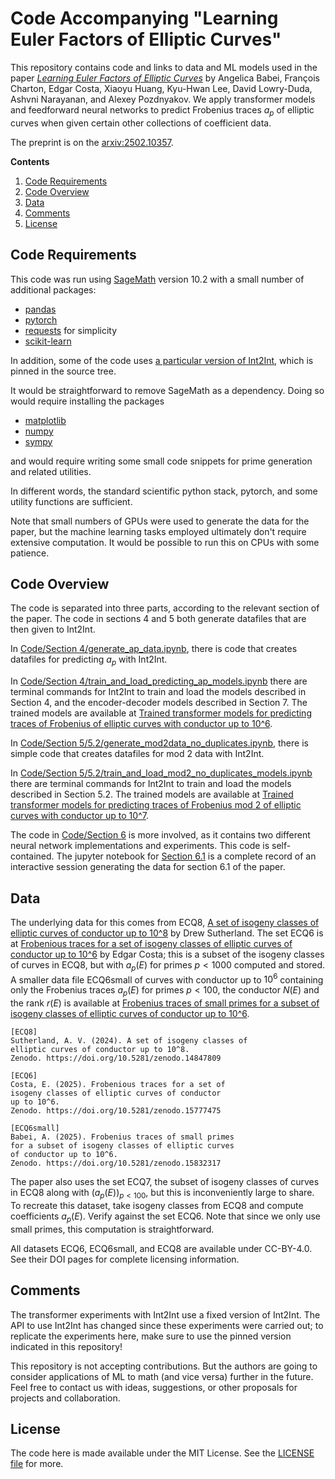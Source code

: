 # Code Accompanying "Learning Euler Factors of Elliptic Curves" #

This repository contains code and links to data and ML models used in the paper [*Learning Euler Factors of Elliptic Curves*](https://arxiv.org/abs/2502.10357) by Angelica Babei, François Charton, Edgar Costa, Xiaoyu Huang, Kyu-Hwan Lee, David Lowry-Duda, Ashvni Narayanan, and Alexey Pozdnyakov. We apply transformer models and feedforward neural networks to predict Frobenius traces $a_p$ of elliptic curves when given certain other collections of coefficient data.

The preprint is on the [arxiv:2502.10357](https://arxiv.org/abs/2502.10357).

**Contents**

1. [Code Requirements](#code-requirements)
1. [Code Overview](#code-overview)
1. [Data](#data)
1. [Comments](#comments)
1. [License](#license)

## Code Requirements ##

This code was run using [SageMath](https://www.sagemath.org/) version 10.2 with a small number of additional packages:

- [pandas](https://pandas.pydata.org/)
- [pytorch](https://pytorch.org/)
- [requests](https://pypi.org/project/requests/) for simplicity
- [scikit-learn](https://scikit-learn.org/stable/)

In addition, some of the code uses [a particular version of Int2Int](https://github.com/f-charton/Int2Int/tree/7379f2366fbbc30cbe1dc84653ddb87cfd78851c), which is pinned in the source tree.

It would be straightforward to remove SageMath as a dependency. Doing so would require installing the packages

- [matplotlib](https://matplotlib.org/)
- [numpy](https://numpy.org/)
- [sympy](https://www.sympy.org/en/index.html)

and would require writing some small code snippets for prime generation and related utilities.

In different words, the standard scientific python stack, pytorch, and some utility functions are sufficient.

Note that small numbers of GPUs were used to generate the data for the paper, but the machine learning tasks employed ultimately don't require extensive computation. It would be possible to run this on CPUs with some patience.


## Code Overview ##

The code is separated into three parts, according to the relevant section of the paper.
The code in sections 4 and 5 both generate datafiles that are then given to Int2Int.

In [Code/Section 4/generate_ap_data.ipynb](/Code/Section%204/generate_ap_data.ipynb), there is code that creates datafiles for predicting $a_p$ with Int2Int. 

In [Code/Section 4/train_and_load_predicting_ap_models.ipynb](/Code/Section%204/generate_ap_data.ipynb) there are terminal commands for Int2Int to train and load the models described in Section 4, and the encoder-decoder models described in Section 7. The trained models are available at [Trained transformer models for predicting traces of Frobenius of elliptic curves with conductor up to 10^6](https://zenodo.org/records/15849326).

In [Code/Section 5/5.2/generate_mod2data_no_duplicates.ipynb](/Code/Section%205/5.2/generate_mod2data_no_duplicates.ipynb), there is simple code that creates datafiles for mod $2$ data with Int2Int.

In [Code/Section 5/5.2/train_and_load_mod2_no_duplicates_models.ipynb](/Code/Section%205/5.2/train_and_load_mod2_no_duplicates_models.ipynb) there are terminal commands for Int2Int to train and load the models described in Section 5.2.  The trained models are available at [Trained transformer models for predicting traces of Frobenius mod 2 of elliptic curves with conductor up to 10^7](https://zenodo.org/records/15839197).

The code in [Code/Section 6](https://github.com/ababei/LearningEulerFactors/tree/main/Code/Section%206/) is more involved, as it contains two different neural network implementations and experiments. This code is self-contained. The jupyter notebook for [Section 6.1](https://github.com/ababei/LearningEulerFactors/blob/main/Code/Section%206/6.1/nn_exp_and_saliency.ipynb) is a complete record of an interactive session generating the data for section 6.1 of the paper.


## Data ##

The underlying data for this comes from ECQ8, [A set of isogeny classes of elliptic curves of conductor up to 10^8](https://zenodo.org/records/14847809) by Drew Sutherland. The set ECQ6 is at [Frobenious traces for a set of isogeny classes of elliptic curves of conductor up to 10^6](https://zenodo.org/records/15777475)
by Edgar Costa; this is a subset of the isogeny classes of curves in ECQ8, but with $a_p(E)$ for primes $p < 1000$ computed and stored. A smaller data file ECQ6small of curves with conductor up to $10^6$ containing only the Frobenius traces $a_p(E)$ for primes $p < 100$, the conductor $N(E)$ and the rank $r(E)$ is available at [Frobenius traces of small primes for a subset of isogeny classes of elliptic curves of conductor up to 10^6](https://zenodo.org/records/15832317).

    [ECQ8]
    Sutherland, A. V. (2024). A set of isogeny classes of
    elliptic curves of conductor up to 10^8.
    Zenodo. https://doi.org/10.5281/zenodo.14847809

    [ECQ6]
    Costa, E. (2025). Frobenious traces for a set of
    isogeny classes of elliptic curves of conductor 
    up to 10^6.
    Zenodo. https://doi.org/10.5281/zenodo.15777475

    [ECQ6small]
    Babei, A. (2025). Frobenius traces of small primes 
    for a subset of isogeny classes of elliptic curves 
    of conductor up to 10^6.
    Zenodo. https://doi.org/10.5281/zenodo.15832317

The paper also uses the set ECQ7, the subset of isogeny classes of curves in ECQ8 along with $(a_p(E))_{p < 100}$, but this is inconveniently large to share. To recreate this dataset, take isogeny classes from ECQ8 and compute coefficients $a_p(E)$. Verify against the set ECQ6. Note that since we only use small primes, this computation is straightforward.

All datasets ECQ6, ECQ6small, and ECQ8 are available under CC-BY-4.0. See their DOI pages for complete licensing information.


## Comments ##

The transformer experiments with Int2Int use a fixed version of Int2Int.
The API to use Int2Int has changed since these experiments were carried out; to replicate the experiments here, make sure to use the pinned version indicated in this repository!

This repository is not accepting contributions. But the authors are going to consider applications of ML to math (and vice versa) further in the future. Feel free to contact us with ideas, suggestions, or other proposals for projects and collaboration.


## License ##

The code here is made available under the MIT License. See the [LICENSE file](/LICENSE) for more.
